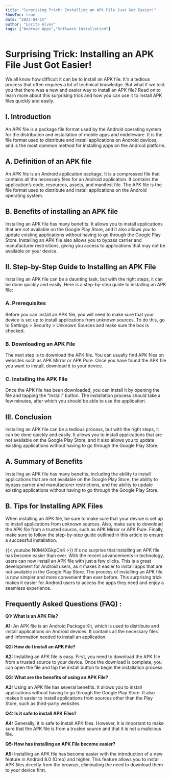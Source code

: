 ```yaml
---
title: "Surprising Trick: Installing an APK File Just Got Easier!"
ShowToc: true 
date: "2023-04-15"
author: "Lorita Alves" 
tags: ["Android Apps","Software Installation"]
---
```

# Surprising Trick: Installing an APK File Just Got Easier!

We all know how difficult it can be to install an APK file. It's a tedious process that often requires a lot of technical knowledge. But what if we told you that there was a new and easier way to install an APK file? Read on to learn more about this surprising trick and how you can use it to install APK files quickly and easily.

## I. Introduction

An APK file is a package file format used by the Android operating system for the distribution and installation of mobile apps and middleware. It is the file format used to distribute and install applications on Android devices, and is the most common method for installing apps on the Android platform.

## A. Definition of an APK file

An APK file is an Android application package. It is a compressed file that contains all the necessary files for an Android application. It contains the application’s code, resources, assets, and manifest file. The APK file is the file format used to distribute and install applications on the Android operating system.

## B. Benefits of installing an APK file

Installing an APK file has many benefits. It allows you to install applications that are not available on the Google Play Store, and it also allows you to update existing applications without having to go through the Google Play Store. Installing an APK file also allows you to bypass carrier and manufacturer restrictions, giving you access to applications that may not be available on your device.

## II. Step-by-Step Guide to Installing an APK File

Installing an APK file can be a daunting task, but with the right steps, it can be done quickly and easily. Here is a step-by-step guide to installing an APK file:

### A. Prerequisites

Before you can install an APK file, you will need to make sure that your device is set up to install applications from unknown sources. To do this, go to Settings > Security > Unknown Sources and make sure the box is checked.

### B. Downloading an APK File

The next step is to download the APK file. You can usually find APK files on websites such as APK Mirror or APK Pure. Once you have found the APK file you want to install, download it to your device.

### C. Installing the APK File

Once the APK file has been downloaded, you can install it by opening the file and tapping the “Install” button. The installation process should take a few minutes, after which you should be able to use the application.

## III. Conclusion

Installing an APK file can be a tedious process, but with the right steps, it can be done quickly and easily. It allows you to install applications that are not available on the Google Play Store, and it also allows you to update existing applications without having to go through the Google Play Store.

## A. Summary of Benefits

Installing an APK file has many benefits, including the ability to install applications that are not available on the Google Play Store, the ability to bypass carrier and manufacturer restrictions, and the ability to update existing applications without having to go through the Google Play Store.

## B. Tips for Installing APK Files

When installing an APK file, be sure to make sure that your device is set up to install applications from unknown sources. Also, make sure to download the APK file from a trusted source, such as APK Mirror or APK Pure. Finally, make sure to follow the step-by-step guide outlined in this article to ensure a successful installation.

{{< youtube N0M4XGkpCn4 >}} 
It's no surprise that installing an APK file has become easier than ever. With the recent advancements in technology, users can now install an APK file with just a few clicks. This is a great development for Android users, as it makes it easier to install apps that are not available in the Google Play Store. The process of installing an APK file is now simpler and more convenient than ever before. This surprising trick makes it easier for Android users to access the apps they need and enjoy a seamless experience.

## Frequently Asked Questions (FAQ) :
**Q1: What is an APK File?**

**A1:** An APK file is an Android Package Kit, which is used to distribute and install applications on Android devices. It contains all the necessary files and information needed to install an application. 

**Q2: How do I install an APK File?**

**A2:** Installing an APK file is easy. First, you need to download the APK file from a trusted source to your device. Once the download is complete, you can open the file and tap the install button to begin the installation process. 

**Q3: What are the benefits of using an APK File?**

**A3:** Using an APK file has several benefits. It allows you to install applications without having to go through the Google Play Store. It also makes it easier to install applications from sources other than the Play Store, such as third-party websites. 

**Q4: Is it safe to install APK Files?**

**A4:** Generally, it is safe to install APK files. However, it is important to make sure that the APK file is from a trusted source and that it is not a malicious file. 

**Q5: How has installing an APK File become easier?**

**A5:** Installing an APK file has become easier with the introduction of a new feature in Android 8.0 (Oreo) and higher. This feature allows you to install APK files directly from the browser, eliminating the need to download them to your device first.





